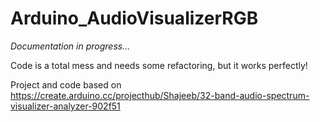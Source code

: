 # Arduino_AudioVisualizerRGB
 
*Documentation in progress...*

Code is a total mess and needs some refactoring, but it works perfectly!

Project and code based on https://create.arduino.cc/projecthub/Shajeeb/32-band-audio-spectrum-visualizer-analyzer-902f51
